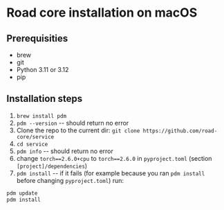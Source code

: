 # Road core installation on macOS

## Prerequisities

- brew
- git
- Python 3.11 or 3.12
- pip

## Installation steps

1. `brew install pdm`
1. `pdm --version` -- should return no error
1. Clone the repo to the current dir:
`git clone https://github.com/road-core/service`
1. `cd service`
1. `pdm info` -- should return no error
1. change `torch==2.6.0+cpu` to `torch==2.6.0` in `pyproject.toml` (section `[project]/dependencies`)
1. `pdm install` -- if it fails (for example because you ran `pdm install` before changing `pyproject.toml`) run:
```sh
pdm update
pdm install
```

